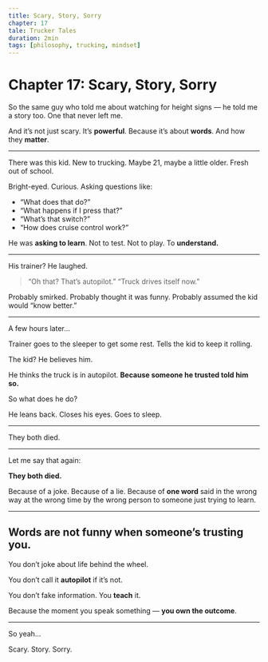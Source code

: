 ```yaml
---
title: Scary, Story, Sorry
chapter: 17
tale: Trucker Tales
duration: 2min
tags: [philosophy, trucking, mindset]
---
```


# Chapter 17: Scary, Story, Sorry

So the same guy who told me about watching for height signs —
he told me a story too.
One that never left me.

And it’s not just scary.
It’s **powerful**.
Because it’s about **words**.
And how they **matter**.

---

There was this kid.
New to trucking.
Maybe 21, maybe a little older.
Fresh out of school.

Bright-eyed.
Curious.
Asking questions like:

- “What does that do?”
- “What happens if I press that?”
- “What’s that switch?”
- “How does cruise control work?”

He was **asking to learn**.
Not to test.
Not to play.
To **understand.**

---

His trainer?
He laughed.

> “Oh that? That’s autopilot.”
> “Truck drives itself now.”

Probably smirked.
Probably thought it was funny.
Probably assumed the kid would “know better.”

---

A few hours later…

Trainer goes to the sleeper to get some rest.
Tells the kid to keep it rolling.

The kid?
He believes him.

He thinks the truck is in autopilot.
**Because someone he trusted told him so.**

So what does he do?

He leans back.
Closes his eyes.
Goes to sleep.

---

They both died.

---

Let me say that again:

**They both died.**

Because of a joke.
Because of a lie.
Because of **one word** said in the wrong way at the wrong time
by the wrong person
to someone just trying to learn.

---

## Words are not funny when someone’s trusting you.
You don’t joke about life behind the wheel.

You don’t call it **autopilot** if it’s not.

You don’t fake information.
You **teach** it.

Because the moment you speak something —
**you own the outcome**.

---

So yeah…

Scary.
Story.
Sorry.
